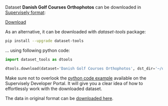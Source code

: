 Dataset **Danish Golf Courses Orthophotos** can be downloaded in [Supervisely format](https://developer.supervisely.com/api-references/supervisely-annotation-json-format):

 [Download](https://assets.supervisely.com/remote/eyJsaW5rIjogImZzOi8vYXNzZXRzLzI0ODJfRGFuaXNoIEdvbGYgQ291cnNlcyBPcnRob3Bob3Rvcy9kYW5pc2gtZ29sZi1jb3Vyc2VzLW9ydGhvcGhvdG9zLURhdGFzZXROaW5qYS50YXIiLCAic2lnIjogIm1ORHdvbGtrd2ZwVFZRMWtXWHFaSmtVbWVWVllaWnVOaUdRM1NYbkcvaUU9In0=)

As an alternative, it can be downloaded with *dataset-tools* package:
``` bash
pip install --upgrade dataset-tools
```

... using following python code:
``` python
import dataset_tools as dtools

dtools.download(dataset='Danish Golf Courses Orthophotos', dst_dir='~/dataset-ninja/')
```
Make sure not to overlook the [python code example](https://developer.supervisely.com/getting-started/python-sdk-tutorials/iterate-over-a-local-project) available on the Supervisely Developer Portal. It will give you a clear idea of how to effortlessly work with the downloaded dataset.

The data in original format can be [downloaded here](https://www.kaggle.com/datasets/jacotaco/danish-golf-courses-orthophotos/download?datasetVersionNumber=1).